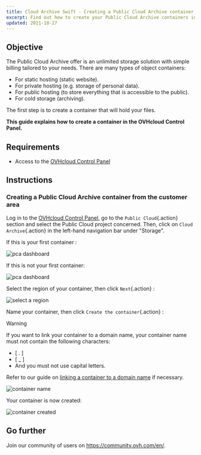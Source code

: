```yaml
---
title: Cloud Archive Swift - Creating a Public Cloud Archive container
excerpt: Find out how to create your Public Cloud Archive containers in the OVHcloud Control Panel
updated: 2021-10-27
---
```


## Objective

The Public Cloud Archive offer is an unlimited storage solution with simple billing tailored to your needs. There are many types of object containers:

- For static hosting (static website).
- For private hosting (e.g. storage of personal data).
- For public hosting (to store everything that is accessible to the public).
- For cold storage (archiving).

The first step is to create a container that will hold your files. 

**This guide explains how to create a container in the OVHcloud Control Panel.**

## Requirements

- Access to the [OVHcloud Control Panel](https://www.ovh.com/auth/?action=gotomanager&from=https://www.ovh.co.uk/&ovhSubsidiary=GB)

## Instructions

### Creating a Public Cloud Archive container from the customer area

Log in to the [OVHcloud Control Panel](https://www.ovh.com/auth/?action=gotomanager&from=https://www.ovh.co.uk/&ovhSubsidiary=GB), go to the `Public Cloud`{.action} section and select the Public Cloud project concerned. Then, click on `Cloud Archive`{.action} in the left-hand navigation bar under "Storage".

If this is your first container :

![pca dashboard](create-container-20211006094158312.png)

If this is not your first container:

![pca dashboard](create-container-20211006094851682.png)

Select the region of your container, then click `Next`{.action} :

![select a region](create-container-20211006094448923.png)

Name your container, then click `Create the container`{.action} :

> [!warning]
>
> If you want to link your container to a domain name, your container name must not contain the following characters:
>
> - [ . ]
> - [ _ ]
> - And you must not use capital letters.
>  
> Refer to our guide on [linking a container to a domain name](pcs_link_domain1.) if necessary.
>

![container name](create-container-20211006094550334.png)

Your container is now created:

![container created](create-container-20211006094630754.png)

## Go further

Join our community of users on <https://community.ovh.com/en/>.

